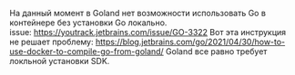 На данный момент в Goland нет возможности использовать Go в контейнере без установки Go локально.   
issue: https://youtrack.jetbrains.com/issue/GO-3322
Вот эта инструкция не решает проблему: https://blog.jetbrains.com/go/2021/04/30/how-to-use-docker-to-compile-go-from-goland/
Goland все равно требует локльной установки SDK.
